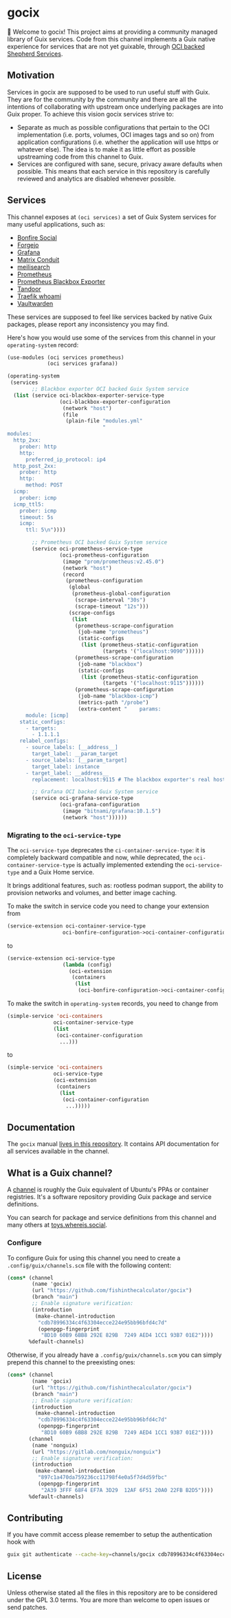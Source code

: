 # gocix

 🌿 Welcome to gocix! This project aims at providing a community managed library of Guix services. Code from this channel implements a Guix native experience for services that are not yet guixable, through [OCI backed Shepherd Services](https://guix.gnu.org/manual/devel/en/guix.html#index-OCI_002dbacked_002c-Shepherd-services).

## Motivation

Services in gocix are supposed to be used to run useful stuff with Guix. They are for the community by the community and there are all the intentions of collaborating with upstream once underlying packages are into Guix proper. To achieve this vision gocix services strive to:

- Separate as much as possible configurations that pertain to the OCI implementation (i.e. ports, volumes, OCI images tags and so on) from application configurations (i.e. whether the application will use https or whatever else). The idea is to make it as little effort as possible upstreaming code from this channel to Guix.
- Services are configured with sane, secure, privacy aware defaults when possible. This means that each service in this repository is carefully reviewed and analytics are disabled whenever possible.

## Services

This channel exposes at `(oci services)` a set of Guix System services for many useful applications, such as:

- [Bonfire Social](https://bonfirenetworks.org/app/social/)
- [Forgejo](https://forgejo.org/)
- [Grafana](https://grafana.com/)
- [Matrix Conduit](https://conduit.rs/)
- [meilisearch](https://www.meilisearch.com/)
- [Prometheus](https://prometheus.io/)
- [Prometheus Blackbox Exporter](https://github.com/prometheus/blackbox_exporter)
- [Tandoor](https://tandoor.dev/)
- [Traefik whoami](https://traefik.io/)
- [Vaultwarden](https://github.com/dani-garcia/vaultwarden)

These services are supposed to feel like services backed by native Guix packages, please report any inconsistency you may find.

Here's how you would use some of the services from this channel in your `operating-system` record:

``` scheme
(use-modules (oci services prometheus)
             (oci services grafana))

(operating-system
 (services
        ;; Blackbox exporter OCI backed Guix System service
  (list (service oci-blackbox-exporter-service-type
                 (oci-blackbox-exporter-configuration
                  (network "host")
                  (file
                   (plain-file "modules.yml"
                               "
modules:
  http_2xx:
    prober: http
    http:
      preferred_ip_protocol: ip4
  http_post_2xx:
    prober: http
    http:
      method: POST
  icmp:
    prober: icmp
  icmp_ttl5:
    prober: icmp
    timeout: 5s
    icmp:
      ttl: 5\n"))))

        ;; Prometheus OCI backed Guix System service
        (service oci-prometheus-service-type
                 (oci-prometheus-configuration
                  (image "prom/prometheus:v2.45.0")
                  (network "host")
                  (record
                   (prometheus-configuration
                    (global
                     (prometheus-global-configuration
                      (scrape-interval "30s")
                      (scrape-timeout "12s")))
                    (scrape-configs
                     (list
                      (prometheus-scrape-configuration
                       (job-name "prometheus")
                       (static-configs
                        (list (prometheus-static-configuration
                               (targets '("localhost:9090"))))))
                      (prometheus-scrape-configuration
                       (job-name "blackbox")
                       (static-configs
                        (list (prometheus-static-configuration
                               (targets '("localhost:9115"))))))
                      (prometheus-scrape-configuration
                       (job-name "blackbox-icmp")
                       (metrics-path "/probe")
                       (extra-content "    params:
      module: [icmp]
    static_configs:
      - targets:
        - 1.1.1.1
    relabel_configs:
      - source_labels: [__address__]
        target_label: __param_target
      - source_labels: [__param_target]
        target_label: instance
      - target_label: __address__
        replacement: localhost:9115 # The blackbox exporter's real hostname:port."))))))))

        ;; Grafana OCI backed Guix System service
        (service oci-grafana-service-type
                 (oci-grafana-configuration
                  (image "bitnami/grafana:10.1.5")
                  (network "host"))))))
```

### Migrating to the `oci-service-type`

The `oci-service-type` deprecates the `ci-container-service-type`: it is
completely backward compatible and now, while deprecated, the
`oci-container-service-type` is actually implemented extending the
`oci-service-type` and a Guix Home service.

It brings additional features, such as: rootless podman support, the ability
to provision networks and volumes, and better image caching.

To make the switch in service code you need to change your extension from
 ``` lisp
(service-extension oci-container-service-type
                   oci-bonfire-configuration->oci-container-configuration)
```
to
 ``` lisp
(service-extension oci-service-type
                   (lambda (config)
                     (oci-extension
                      (containers
                       (list
                        (oci-bonfire-configuration->oci-container-configuration config))))))
```

To make the switch in `operating-system` records, you need to change from

 ``` lisp
(simple-service 'oci-containers
                oci-container-service-type
                (list
                 (oci-container-configuration
                  ...)))
```
to
 ``` lisp
(simple-service 'oci-containers
                oci-service-type
                (oci-extension
                 (containers
                  (list
                   (oci-container-configuration
                    ...)))))
```

## Documentation

The `gocix` manual [lives in this repository](https://github.com/fishinthecalculator/gocix/blob/main/doc/README.md). It contains API documentation for all services available in the channel.

## What is a Guix channel?

A [channel](https://guix.gnu.org/manual/devel/en/guix.html#Channels) is roughly the Guix equivalent of Ubuntu's PPAs or container registries. It's a software repository providing Guix package and service definitions.

You can search for package and service definitions from this channel and many others at [toys.whereis.social](https://toys.whereis.social).

### Configure

To configure Guix for using this channel you need to create a `.config/guix/channels.scm` file with the following content:

``` scheme
(cons* (channel
        (name 'gocix)
        (url "https://github.com/fishinthecalculator/gocix")
        (branch "main")
        ;; Enable signature verification:
        (introduction
         (make-channel-introduction
          "cdb78996334c4f63304ecce224e95bb96bfd4c7d"
          (openpgp-fingerprint
           "8D10 60B9 6BB8 292E 829B  7249 AED4 1CC1 93B7 01E2"))))
       %default-channels)
```

Otherwise, if you already have a `.config/guix/channels.scm` you can simply prepend this channel to the preexisting ones:

``` scheme
(cons* (channel
        (name 'gocix)
        (url "https://github.com/fishinthecalculator/gocix")
        (branch "main")
        ;; Enable signature verification:
        (introduction
         (make-channel-introduction
          "cdb78996334c4f63304ecce224e95bb96bfd4c7d"
          (openpgp-fingerprint
           "8D10 60B9 6BB8 292E 829B  7249 AED4 1CC1 93B7 01E2"))))
       (channel
        (name 'nonguix)
        (url "https://gitlab.com/nonguix/nonguix")
        ;; Enable signature verification:
        (introduction
         (make-channel-introduction
          "897c1a470da759236cc11798f4e0a5f7d4d59fbc"
          (openpgp-fingerprint
           "2A39 3FFF 68F4 EF7A 3D29  12AF 6F51 20A0 22FB B2D5"))))
       %default-channels)
```

## Contributing

If you have commit access please remember to setup the authentication hook with

```bash
guix git authenticate --cache-key=channels/gocix cdb78996334c4f63304ecce224e95bb96bfd4c7d '8D10 60B9 6BB8 292E 829B  7249 AED4 1CC1 93B7 01E2'
```

## License

Unless otherwise stated all the files in this repository are to be considered under the GPL 3.0 terms. You are more than welcome to open issues or send patches.
